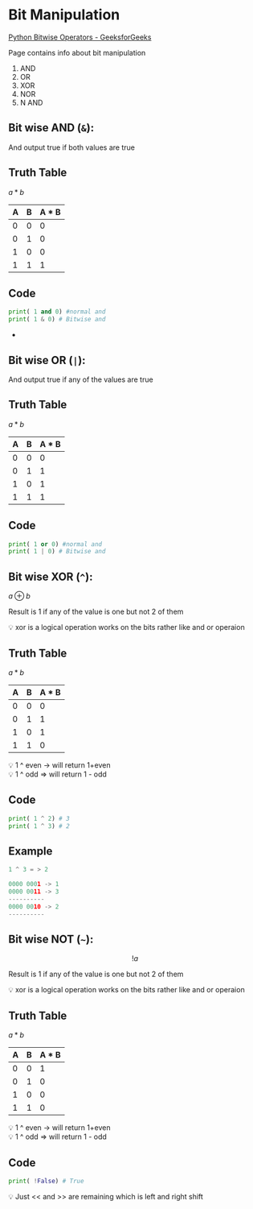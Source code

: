 # Bit Manipulation

[Python Bitwise Operators - GeeksforGeeks](https://www.geeksforgeeks.org/python-bitwise-operators/)

Page contains info about bit manipulation 

1. AND 
2. OR
3. XOR
4. NOR
5. N AND

## Bit wise AND (**`&`**):

And output true if both values are true

## Truth Table

$a * b$  

| A | B | A * B |
| --- | --- | --- |
| 0 | 0 | 0 |
| 0 | 1 | 0 |
| 1 | 0 | 0 |
| 1 | 1 | 1 |

## Code

```python
print( 1 and 0) #normal and
print( 1 & 0) # Bitwise and
```

- 

## Bit wise OR (**`|`**):

And output true if any of the values are true

## Truth Table

$a * b$  

| A | B | A * B |
| --- | --- | --- |
| 0 | 0 | 0 |
| 0 | 1 | 1 |
| 1 | 0 | 1 |
| 1 | 1 | 1 |

## Code

```python
print( 1 or 0) #normal and
print( 1 | 0) # Bitwise and
```

## Bit wise XOR (`^`):

$a ⊕ b$

Result is 1 if any of the value is one but not 2 of them

<aside>
💡 xor is a logical operation works on the bits rather like and or operaion

</aside>

## Truth Table

$a * b$  

| A | B | A * B |
| --- | --- | --- |
| 0 | 0 | 0 |
| 0 | 1 | 1 |
| 1 | 0 | 1 |
| 1 | 1 | 0 |

<aside>
💡 1 ^ even → will return 1+even

</aside>

<aside>
💡 1 ^ odd ⇒ will return 1 - odd

</aside>

## Code

```python
print( 1 ^ 2) # 3
print( 1 ^ 3) # 2
```

## Example

```python
1 ^ 3 = > 2

0000 0001 -> 1
0000 0011 -> 3
----------
0000 0010 -> 2
----------
```

## Bit wise NOT (`~`):

$$
! a 
$$

Result is 1 if any of the value is one but not 2 of them

<aside>
💡 xor is a logical operation works on the bits rather like and or operaion

</aside>

## Truth Table

$a * b$  

| A | B | A * B |
| --- | --- | --- |
| 0 | 0 | 1 |
| 0 | 1 | 0 |
| 1 | 0 | 0 |
| 1 | 1 | 0 |

<aside>
💡 1 ^ even → will return 1+even

</aside>

<aside>
💡 1 ^ odd ⇒ will return 1 - odd

</aside>

## Code

```python
print( !False) # True
```

<aside>
💡 Just << and >> are remaining which is left and right shift

</aside>


